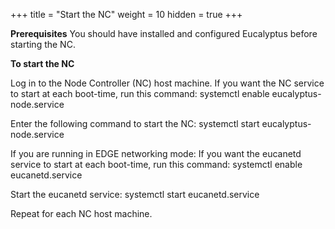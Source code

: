 +++
title = "Start the NC"
weight = 10
hidden = true
+++

**Prerequisites** You should have installed and configured Eucalyptus before starting the NC. 

**To start the NC** 

Log in to the Node Controller (NC) host machine. If you want the NC service to start at each boot-time, run this command: 
    systemctl enable eucalyptus-node.service

Enter the following command to start the NC: 
    systemctl start eucalyptus-node.service

If you are running in EDGE networking mode: If you want the eucanetd service to start at each boot-time, run this command: 
    systemctl enable eucanetd.service

Start the eucanetd service: 
    systemctl start eucanetd.service

Repeat for each NC host machine. 